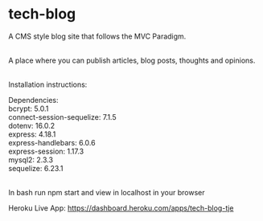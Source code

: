 # tech-blog
A CMS style blog site that follows the MVC Paradigm.<br><br>

A place where you can publish articles, blog posts, thoughts and opinions.<br><br>

Installation instructions:<br>

Dependencies:<br>
bcrypt: 5.0.1<br>
connect-session-sequelize: 7.1.5<br>
dotenv: 16.0.2<br>
express: 4.18.1<br>
express-handlebars: 6.0.6<br>
express-session: 1.17.3<br>
mysql2: 2.3.3<br>
sequelize: 6.23.1<br><br>


In bash run npm start and view in localhost in your browser

Heroku Live App: https://dashboard.heroku.com/apps/tech-blog-tje


